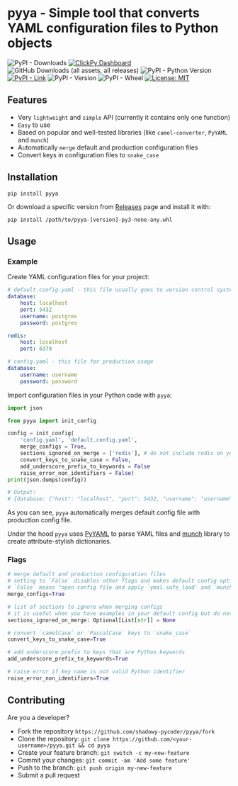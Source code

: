 # pyya - Simple tool that converts YAML configuration files to Python objects

![PyPI - Downloads](https://img.shields.io/pypi/dd/pyya)
[![ClickPy Dashboard](https://img.shields.io/badge/clickpy-dashboard-orange)](https://clickpy.clickhouse.com/dashboard/pyya)
![GitHub Downloads (all assets, all releases)](https://img.shields.io/github/downloads/shadowy-pycoder/pyya/total)
![PyPI - Python Version](https://img.shields.io/pypi/pyversions/pyya)
[![PyPI - Link](https://img.shields.io/badge/pypi-link-blue)](https://pypi.org/project/pyya/)
![PyPI - Version](https://img.shields.io/pypi/v/pyya)
![PyPI - Wheel](https://img.shields.io/pypi/wheel/pyya)
[![License: MIT](https://img.shields.io/badge/License-MIT-blue.svg)](https://opensource.org/licenses/MIT)

## Features

- Very `lightweight` and `simple` API (currently it contains only one function)
- `Easy` to use
- Based on popular and well-tested libraries (like `camel-converter`, `PyYAML` and `munch`)
- Automatically `merge` default and production configuration files
- Convert keys in configuration files to `snake_case`


## Installation

```shell
pip install pyya
```

Or download a specific version from [Releases](https://github.com/shadowy-pycoder/pyya/releases) page and install it with:

```shell    
pip install /path/to/pyya-[version]-py3-none-any.whl
```


## Usage

### Example

Create YAML configuration files for your project:

```yaml
# default.config.yaml - this file usually goes to version control system
database:   
    host: localhost
    port: 5432
    username: postgres
    password: postgres

redis:
    host: localhost
    port: 6379
```

```yaml
# config.yaml - this file for production usage
database:   
    username: username
    password: password
```

Import configuration files in your Python code with `pyya`:

```python
import json

from pyya import init_config

config = init_config(
    'config.yaml', 'default.config.yaml', 
    merge_configs = True,
    sections_ignored_on_merge = ['redis'], # do not include redis on your config
    convert_keys_to_snake_case = False,
    add_underscore_prefix_to_keywords = False
    raise_error_non_identifiers = False)
print(json.dumps(config))

# Output:
# {database: {"host": "localhost", "port": 5432, "username": "username", "password": "password"}}

```

As you can see, `pyya` automatically merges default config file with production config file.

Under the hood `pyya` uses [PyYAML](https://pypi.org/project/PyYAML/) to parse YAML files and [munch](https://pypi.org/project/munch/) library to create attribute-stylish dictionaries.


### Flags

```python 
# merge default and production configuration files
# setting to `False` disables other flags and makes default config optional
# `False` means "open config file and apply `ymal.safe_load` and `munchify` with no formatting"
merge_configs=True 
```
```python
# list of sections to ignore when merging configs
# it is useful when you have examples in your default config but do not want to have in the main one
sections_ignored_on_merge: Optional[List[str]] = None
```
```python 
# convert `camelCase` or `PascalCase` keys to `snake_case`
convert_keys_to_snake_case=True 
``` 
```python 
# add underscore prefix to keys that are Python keywords
add_underscore_prefix_to_keywords=True 
``` 
```python 
# raise error if key name is not valid Python identifier
raise_error_non_identifiers=True 
```

## Contributing

Are you a developer?

- Fork the repository `https://github.com/shadowy-pycoder/pyya/fork`
- Clone the repository: `git clone https://github.com/<your-username>/pyya.git && cd pyya`
- Create your feature branch: `git switch -c my-new-feature`
- Commit your changes: `git commit -am 'Add some feature'`
- Push to the branch: `git push origin my-new-feature`
- Submit a pull request
